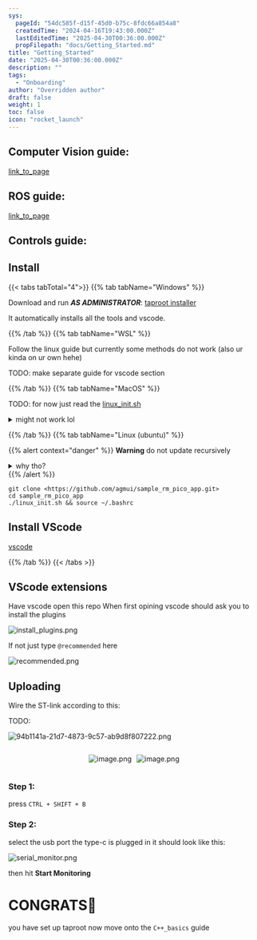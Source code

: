```yaml
---
sys:
  pageId: "54dc585f-d15f-45d0-b75c-8fdc66a854a8"
  createdTime: "2024-04-16T19:43:00.000Z"
  lastEditedTime: "2025-04-30T00:36:00.000Z"
  propFilepath: "docs/Getting_Started.md"
title: "Getting_Started"
date: "2025-04-30T00:36:00.000Z"
description: ""
tags:
  - "Onboarding"
author: "Overridden author"
draft: false
weight: 1
toc: false
icon: "rocket_launch"
---
```


## Computer Vision guide:

[link_to_page](86d45bc0-388b-4d26-8848-44f255f73d0e)

## ROS guide:

[link_to_page](3c76c1de-ec8f-46d6-8b0a-294005edc2d5)

## Controls guide:

## Install

{{< tabs tabTotal="4">}}
{{% tab tabName="Windows" %}}

Download and run _**AS ADMINISTRATOR**_: [taproot installer](https://github.com/Thornbots/TeachingFreshies/releases/tag/1.0)

It automatically installs all the tools and vscode.

{{% /tab %}}
{{% tab tabName="WSL" %}}

Follow the linux guide but currently some methods do not work (also ur kinda on ur own hehe)

TODO: make separate guide for vscode section

{{% /tab %}}
{{% tab tabName="MacOS" %}}

TODO: for now just read the [linux_init.sh](https://github.com/agmui/sample_rm_pico_app/blob/main/linux_init.sh)

<details>
<summary>might not work lol</summary>

`brew install libusb pkg-config`

Next install: [vscode](https://code.visualstudio.com/Download)

</details>

{{% /tab %}}
{{% tab tabName="Linux (ubuntu)" %}}

{{% alert context="danger" %}}
**Warning** do not update recursively
<details>
<summary>why tho?</summary>
There are some submodules that may go on for a while (like tinyusb) and I highly
recommend you don't need to get them.
If you want to see what submodules I update just look in `linux_init.sh`
</details>
{{% /alert %}}

```shell
git clone <https://github.com/agmui/sample_rm_pico_app.git>
cd sample_rm_pico_app
./linux_init.sh && source ~/.bashrc
```

## Install VScode

[vscode](https://code.visualstudio.com/Download)

{{% /tab %}}
{{< /tabs >}}

## VScode extensions

Have vscode open this repo
When first opining vscode should ask you to install the plugins

![install_plugins.png](https://prod-files-secure.s3.us-west-2.amazonaws.com/d518164a-d88e-44d1-a4ee-3adb3bd8bce0/89bd30f0-1825-4e77-867b-0a41ce370880/install_plugins.png?X-Amz-Algorithm=AWS4-HMAC-SHA256&X-Amz-Content-Sha256=UNSIGNED-PAYLOAD&X-Amz-Credential=ASIAZI2LB466X77L2IW6%2F20250716%2Fus-west-2%2Fs3%2Faws4_request&X-Amz-Date=20250716T133002Z&X-Amz-Expires=3600&X-Amz-Security-Token=IQoJb3JpZ2luX2VjEEMaCXVzLXdlc3QtMiJHMEUCICjo%2BC02hC8BHGgOdjubGiwV%2BYdPGm1Uoc95onA%2Fn%2BwMAiEAgqySYgAh7fIsXHESwlRLmeoNxGIV%2BbrjhTDPcpArE%2FMq%2FwMIXBAAGgw2Mzc0MjMxODM4MDUiDBXzX2mbKHCmjaatHyrcA8tMiPI1sT916E5g%2BA930o8Zf9RK72NAOxhUmKzHi39FcHqLKZ2s2AibV39a%2BftVnCbDs3iKz0U8CM5K%2FhrNJIfofAeWq9FeajgE4IEiaemxPgRFQ5jljrXnhmzqxqhM50idH8IiUSEyIKFHdhXG8Zasxgnp9XpQh6VEdvFdCKqxIRQeMD03hi35tyyoeyV6kiCo2w%2Fx%2BErdjMQmqus61%2F4TyCcOJ5HQRHAGaV%2BHYdXndLhWuJITIpKIXrnvtnjD4g%2FMkzvz4t6lrqzRF%2FcB0W%2BjxfJLF4mR2X4XGgjBXclTjMDcU8a3mSq%2FveiA66jJOs1LGE9BmWMHMb64XDfQArYwVto%2BfNscMDALsMeAvgb3JtssmHWlJMKB5VbgC51UKdIkE39axcxv13B3ANdoKyDjI85ceQQ76nPngfTA3bHEyu0iaMm7O8kEYSBWN4X7SxpVsEX3%2Bp1dpgKbx%2BomX94kvi6%2B3vSx3DGEcjQc%2BgB0eG8L2928ZHjkne5Dh43k7k8n7NCQ2egGWRHb4U3xpZTXEx9LycIl8ts2VIqikyWPul2N%2BzJZWvKnz3pgDsHSxFNJ1cD4cAdljfGBw1aueUOnkORqlxzH3Ezg6Y%2BdcuN6Nmu63TPtjION6Aj9MIqT3sMGOqUBCTYcvGlFr7k0Ty5be7CIdrJ4HOv1PCGCM1Nuab4ddNhfMbEddHBjH%2F3dtBh8tVhEKXjmd4o9SCv2oEqli3rTuE5FrwSej3Jh1ypjeaUFS9zC5glVcRm7A7fcmM3CmKp0KnYRFHKw3Lkpo%2B2ER0SFt6K0LeW7WwAG1YZQbjGh99XuHuH6SrBdBmCMBy3hpcmah6zu%2BpOsA7jT86B1CKrFDO4bUv77&X-Amz-Signature=441811b4a794bbd5c6af4a3e6dc11355f5d3b07b7fa3f1b4dd5ad1c3348256bd&X-Amz-SignedHeaders=host&x-amz-checksum-mode=ENABLED&x-id=GetObject)

If not just type `@recommended` here  

![recommended.png](https://prod-files-secure.s3.us-west-2.amazonaws.com/d518164a-d88e-44d1-a4ee-3adb3bd8bce0/61e661e9-5d85-4dfc-be0d-8d2097a5e793/recommended.png?X-Amz-Algorithm=AWS4-HMAC-SHA256&X-Amz-Content-Sha256=UNSIGNED-PAYLOAD&X-Amz-Credential=ASIAZI2LB466X77L2IW6%2F20250716%2Fus-west-2%2Fs3%2Faws4_request&X-Amz-Date=20250716T133002Z&X-Amz-Expires=3600&X-Amz-Security-Token=IQoJb3JpZ2luX2VjEEMaCXVzLXdlc3QtMiJHMEUCICjo%2BC02hC8BHGgOdjubGiwV%2BYdPGm1Uoc95onA%2Fn%2BwMAiEAgqySYgAh7fIsXHESwlRLmeoNxGIV%2BbrjhTDPcpArE%2FMq%2FwMIXBAAGgw2Mzc0MjMxODM4MDUiDBXzX2mbKHCmjaatHyrcA8tMiPI1sT916E5g%2BA930o8Zf9RK72NAOxhUmKzHi39FcHqLKZ2s2AibV39a%2BftVnCbDs3iKz0U8CM5K%2FhrNJIfofAeWq9FeajgE4IEiaemxPgRFQ5jljrXnhmzqxqhM50idH8IiUSEyIKFHdhXG8Zasxgnp9XpQh6VEdvFdCKqxIRQeMD03hi35tyyoeyV6kiCo2w%2Fx%2BErdjMQmqus61%2F4TyCcOJ5HQRHAGaV%2BHYdXndLhWuJITIpKIXrnvtnjD4g%2FMkzvz4t6lrqzRF%2FcB0W%2BjxfJLF4mR2X4XGgjBXclTjMDcU8a3mSq%2FveiA66jJOs1LGE9BmWMHMb64XDfQArYwVto%2BfNscMDALsMeAvgb3JtssmHWlJMKB5VbgC51UKdIkE39axcxv13B3ANdoKyDjI85ceQQ76nPngfTA3bHEyu0iaMm7O8kEYSBWN4X7SxpVsEX3%2Bp1dpgKbx%2BomX94kvi6%2B3vSx3DGEcjQc%2BgB0eG8L2928ZHjkne5Dh43k7k8n7NCQ2egGWRHb4U3xpZTXEx9LycIl8ts2VIqikyWPul2N%2BzJZWvKnz3pgDsHSxFNJ1cD4cAdljfGBw1aueUOnkORqlxzH3Ezg6Y%2BdcuN6Nmu63TPtjION6Aj9MIqT3sMGOqUBCTYcvGlFr7k0Ty5be7CIdrJ4HOv1PCGCM1Nuab4ddNhfMbEddHBjH%2F3dtBh8tVhEKXjmd4o9SCv2oEqli3rTuE5FrwSej3Jh1ypjeaUFS9zC5glVcRm7A7fcmM3CmKp0KnYRFHKw3Lkpo%2B2ER0SFt6K0LeW7WwAG1YZQbjGh99XuHuH6SrBdBmCMBy3hpcmah6zu%2BpOsA7jT86B1CKrFDO4bUv77&X-Amz-Signature=e5ff3822f181ff32392a607b71807951b5feb8aab1b811113adf9d7b11d5ae35&X-Amz-SignedHeaders=host&x-amz-checksum-mode=ENABLED&x-id=GetObject)

## Uploading

Wire the ST-link according to this:

TODO:

![94b1141a-21d7-4873-9c57-ab9d8f807222.png](https://prod-files-secure.s3.us-west-2.amazonaws.com/d518164a-d88e-44d1-a4ee-3adb3bd8bce0/e5fad17d-ab82-4300-9f4c-505ab4b1202c/94b1141a-21d7-4873-9c57-ab9d8f807222.png?X-Amz-Algorithm=AWS4-HMAC-SHA256&X-Amz-Content-Sha256=UNSIGNED-PAYLOAD&X-Amz-Credential=ASIAZI2LB466X77L2IW6%2F20250716%2Fus-west-2%2Fs3%2Faws4_request&X-Amz-Date=20250716T133002Z&X-Amz-Expires=3600&X-Amz-Security-Token=IQoJb3JpZ2luX2VjEEMaCXVzLXdlc3QtMiJHMEUCICjo%2BC02hC8BHGgOdjubGiwV%2BYdPGm1Uoc95onA%2Fn%2BwMAiEAgqySYgAh7fIsXHESwlRLmeoNxGIV%2BbrjhTDPcpArE%2FMq%2FwMIXBAAGgw2Mzc0MjMxODM4MDUiDBXzX2mbKHCmjaatHyrcA8tMiPI1sT916E5g%2BA930o8Zf9RK72NAOxhUmKzHi39FcHqLKZ2s2AibV39a%2BftVnCbDs3iKz0U8CM5K%2FhrNJIfofAeWq9FeajgE4IEiaemxPgRFQ5jljrXnhmzqxqhM50idH8IiUSEyIKFHdhXG8Zasxgnp9XpQh6VEdvFdCKqxIRQeMD03hi35tyyoeyV6kiCo2w%2Fx%2BErdjMQmqus61%2F4TyCcOJ5HQRHAGaV%2BHYdXndLhWuJITIpKIXrnvtnjD4g%2FMkzvz4t6lrqzRF%2FcB0W%2BjxfJLF4mR2X4XGgjBXclTjMDcU8a3mSq%2FveiA66jJOs1LGE9BmWMHMb64XDfQArYwVto%2BfNscMDALsMeAvgb3JtssmHWlJMKB5VbgC51UKdIkE39axcxv13B3ANdoKyDjI85ceQQ76nPngfTA3bHEyu0iaMm7O8kEYSBWN4X7SxpVsEX3%2Bp1dpgKbx%2BomX94kvi6%2B3vSx3DGEcjQc%2BgB0eG8L2928ZHjkne5Dh43k7k8n7NCQ2egGWRHb4U3xpZTXEx9LycIl8ts2VIqikyWPul2N%2BzJZWvKnz3pgDsHSxFNJ1cD4cAdljfGBw1aueUOnkORqlxzH3Ezg6Y%2BdcuN6Nmu63TPtjION6Aj9MIqT3sMGOqUBCTYcvGlFr7k0Ty5be7CIdrJ4HOv1PCGCM1Nuab4ddNhfMbEddHBjH%2F3dtBh8tVhEKXjmd4o9SCv2oEqli3rTuE5FrwSej3Jh1ypjeaUFS9zC5glVcRm7A7fcmM3CmKp0KnYRFHKw3Lkpo%2B2ER0SFt6K0LeW7WwAG1YZQbjGh99XuHuH6SrBdBmCMBy3hpcmah6zu%2BpOsA7jT86B1CKrFDO4bUv77&X-Amz-Signature=a84c8c5d4e0227194f101e71170605ac8a6940e83305a5a26989a280dfb29bf7&X-Amz-SignedHeaders=host&x-amz-checksum-mode=ENABLED&x-id=GetObject)

<div style="display: flex;flex-direction: row; column-gap:10px; max-width: 630px;justify-content: center;">
<div>

![image.png](https://prod-files-secure.s3.us-west-2.amazonaws.com/d518164a-d88e-44d1-a4ee-3adb3bd8bce0/210ecb78-1116-4d7b-b9b7-2292f66fa2c2/image.png?X-Amz-Algorithm=AWS4-HMAC-SHA256&X-Amz-Content-Sha256=UNSIGNED-PAYLOAD&X-Amz-Credential=ASIAZI2LB466ZPKLL5IU%2F20250716%2Fus-west-2%2Fs3%2Faws4_request&X-Amz-Date=20250716T133009Z&X-Amz-Expires=3600&X-Amz-Security-Token=IQoJb3JpZ2luX2VjEEMaCXVzLXdlc3QtMiJHMEUCIQDffj8Uvz8WJQwlfPDJDoel4w%2B7cKtwuENXvuVS5rA03gIgYrIwSNimcO9ZXnSBCDLF5zpyw%2BNR99mixBVmi4xrswgq%2FwMIXBAAGgw2Mzc0MjMxODM4MDUiDAqxb75zJyFTikH8PyrcA5D89cBLKLxw6Ffrn38indxr6w2p6ISLfycqQY53hQjDVIDEJbZfu%2B03tcq4sXg%2BG90%2Feth%2BnkEWydWUUVVv7S3BNvheDDDjFUZMLJPQlhp6Qs2NrJUcEcRaKfCw%2FfT9cKJMseMtC4ZxIfs86vQoZygpIUZPJEiywSKpqLfPNECgEA50XrNkmF5UfsNiJKYG0%2FE%2FW%2Bung42T02xs2PQoetMpEBdGGWxyggTpRsiPXSQAeLA2zPPgWwCJ%2BT%2Bf1bT2iAkVZ7XLLoU%2FP67jrilnP%2Fn8zb9MIh8a9uHpHYgruA5YjAQyQCLDP0XMQH0wHUf0BThc0aRYi36lMTyqzRoHa44ZpG6SATBj97xNuDacs1m1iK%2BwE6q5kgXkCfhjkTOtc5QQ1fqTRDurc%2F%2BZrsu2%2Fr8Co7h6yLqcqceSjScI3GgsbZlSssR2cTrnRwMhILZtU%2B9PRayRuBjyZPXyh8J6GX1b1DrBOJuEc%2F7Mo03Git5d0kSIL42lw09%2BYe3cPzaUPtFDFkDN6d4Lri2m%2FiVmN9oulvVHmAT5O7NvnMgEkUerbePezK2nEw4HArSbCJQXY%2BZaxMIZ9nHFyCCLII1VYMeZ1p3%2FqbJCZTru9lTdiYYuxMXNwH8DjNfp25ztMIiT3sMGOqUBVL7w3cOTkUN8EjzBt4f%2BOkRq9XW54qftLK1PXRQCp2hKkUexW5sFgL8RixEPe15%2BSRFTJ7YO4KgaE7s8jqcuGqVztvemaZOJwoAbsUJ%2BIHYlTj3jboPWm0ayj7UXSgzzR9TsgU8aYafWz0SL4yvqzkz31NqbBer6Dez3yqCG5xUjkXKIjzXD%2Bmc1JprZRIlPOfmhmSag1RPrU7MfO2kGA7GUVagy&X-Amz-Signature=818ec9ebe79b5acfd84cc72824b27df9b6c4d18fe0cfde45271fef9a7116752e&X-Amz-SignedHeaders=host&x-amz-checksum-mode=ENABLED&x-id=GetObject)

</div>
<div>

![image.png](https://prod-files-secure.s3.us-west-2.amazonaws.com/d518164a-d88e-44d1-a4ee-3adb3bd8bce0/33a0fd0f-8ca6-4a86-8e09-26e95ded1fff/image.png?X-Amz-Algorithm=AWS4-HMAC-SHA256&X-Amz-Content-Sha256=UNSIGNED-PAYLOAD&X-Amz-Credential=ASIAZI2LB46657B2LFUW%2F20250716%2Fus-west-2%2Fs3%2Faws4_request&X-Amz-Date=20250716T133011Z&X-Amz-Expires=3600&X-Amz-Security-Token=IQoJb3JpZ2luX2VjEEMaCXVzLXdlc3QtMiJGMEQCIHukn1llZPc6PRjsBA76YxKHgVL3B1MwadGajR2i%2F%2FyiAiAOybtBFAAqOXiARpjlI0mjfTrWtWBL8Vk8eXAegQs9eSr%2FAwhcEAAaDDYzNzQyMzE4MzgwNSIM29lKrS%2Bp6Etvpu0qKtwD%2F4e7Ac8dpRl%2FSlgJCxa4q7DH7uZjZTzjTBYEa9oxwjLlMoo7VrJ4UygHyKwVC%2FioapO2klW%2FcYb%2BVoH7voyTOL%2BAMdhIMOyfJj0C8xNm7Q7WCpzuWmFlzRC6tejxOxmEusE0XZIqU51VaA2%2FQiBx9ZmYy3NyKMOOWZEzccFLGhLnKzQzWHLQJhncLRiqgyhVKhBAyKJ2VBsWgjyKWEaN7ezickc%2FwIF%2F1j4J9p22T0Ntlu1%2Fk%2BYC9eMYFZMT2bfQ25i0syKvffhRC3ibfzAzQ4cXfYOz6TkeLCI3to5oLk9a7FL27TZWAzw0qpIrVnUeraHktVjxCAZ4bAbfgGVDDykGVQ%2F0aTsy3MIpZbT%2FG7LpWuObD94CelsZkC9x6J5XoaAgj561%2Fmvbl9d2MFLslscPzcjL8b18LTDdEeVTnudrj%2FAB75S01R1R0FoRC5BK3bWDx1AadB2rKOerW%2Fh2Zr2H8Nww5hfrsRubNkUzdaWEAg4u85zcKSmmdRnVEwgV9PULr%2FvyCq1%2B34TqaY8t1bS%2BljDC4MlNLPD4%2BvgwqgoONCZPeKte%2BWoy7f9pYLXsXDAeMj0ghjNidife9DD1X8z1Br4YjW6xbqhICqqTZubwI5d8%2BMfx0KeXH0Mw8pLewwY6pgENBJ990CTRpI99Wy6LZXV7RLUTvqz%2BJSFyDnsgCtyqqy9KLfjmpoSh%2FCtWnjWW878L%2FbpmMNAIpobY22Ig%2B1xK5FeXK3bRgOgMV%2FwidMPyKptJdyvfwucjmxUsWsU4yDr8ZQulXe4499PwUx3%2FqlXf87ZabqnhdrKg%2BG7CxSQcPqmahBoBW0RfK3p0CjEZde5q7ynKfQHgHmTim8O7XmKQEBizKmS2&X-Amz-Signature=faa33e555a75a377915fb0da808609fcbf0b91d183677e8754401aca3741df02&X-Amz-SignedHeaders=host&x-amz-checksum-mode=ENABLED&x-id=GetObject)

</div>
</div>

### Step 1:

press `CTRL + SHIFT + B`

### Step 2:

select the usb port the type-c is plugged in it should look like this:

![serial_monitor.png](https://prod-files-secure.s3.us-west-2.amazonaws.com/d518164a-d88e-44d1-a4ee-3adb3bd8bce0/f03f4774-05d4-4393-b6a0-d5efb6d315ab/serial_monitor.png?X-Amz-Algorithm=AWS4-HMAC-SHA256&X-Amz-Content-Sha256=UNSIGNED-PAYLOAD&X-Amz-Credential=ASIAZI2LB466X77L2IW6%2F20250716%2Fus-west-2%2Fs3%2Faws4_request&X-Amz-Date=20250716T133002Z&X-Amz-Expires=3600&X-Amz-Security-Token=IQoJb3JpZ2luX2VjEEMaCXVzLXdlc3QtMiJHMEUCICjo%2BC02hC8BHGgOdjubGiwV%2BYdPGm1Uoc95onA%2Fn%2BwMAiEAgqySYgAh7fIsXHESwlRLmeoNxGIV%2BbrjhTDPcpArE%2FMq%2FwMIXBAAGgw2Mzc0MjMxODM4MDUiDBXzX2mbKHCmjaatHyrcA8tMiPI1sT916E5g%2BA930o8Zf9RK72NAOxhUmKzHi39FcHqLKZ2s2AibV39a%2BftVnCbDs3iKz0U8CM5K%2FhrNJIfofAeWq9FeajgE4IEiaemxPgRFQ5jljrXnhmzqxqhM50idH8IiUSEyIKFHdhXG8Zasxgnp9XpQh6VEdvFdCKqxIRQeMD03hi35tyyoeyV6kiCo2w%2Fx%2BErdjMQmqus61%2F4TyCcOJ5HQRHAGaV%2BHYdXndLhWuJITIpKIXrnvtnjD4g%2FMkzvz4t6lrqzRF%2FcB0W%2BjxfJLF4mR2X4XGgjBXclTjMDcU8a3mSq%2FveiA66jJOs1LGE9BmWMHMb64XDfQArYwVto%2BfNscMDALsMeAvgb3JtssmHWlJMKB5VbgC51UKdIkE39axcxv13B3ANdoKyDjI85ceQQ76nPngfTA3bHEyu0iaMm7O8kEYSBWN4X7SxpVsEX3%2Bp1dpgKbx%2BomX94kvi6%2B3vSx3DGEcjQc%2BgB0eG8L2928ZHjkne5Dh43k7k8n7NCQ2egGWRHb4U3xpZTXEx9LycIl8ts2VIqikyWPul2N%2BzJZWvKnz3pgDsHSxFNJ1cD4cAdljfGBw1aueUOnkORqlxzH3Ezg6Y%2BdcuN6Nmu63TPtjION6Aj9MIqT3sMGOqUBCTYcvGlFr7k0Ty5be7CIdrJ4HOv1PCGCM1Nuab4ddNhfMbEddHBjH%2F3dtBh8tVhEKXjmd4o9SCv2oEqli3rTuE5FrwSej3Jh1ypjeaUFS9zC5glVcRm7A7fcmM3CmKp0KnYRFHKw3Lkpo%2B2ER0SFt6K0LeW7WwAG1YZQbjGh99XuHuH6SrBdBmCMBy3hpcmah6zu%2BpOsA7jT86B1CKrFDO4bUv77&X-Amz-Signature=cc0a90bedd3676f9491c6608e4bd0af0e38bdc938f898fec616b34a7bdeaf7e6&X-Amz-SignedHeaders=host&x-amz-checksum-mode=ENABLED&x-id=GetObject)

then hit **Start Monitoring**

# CONGRATS🎉

you have set up taproot now move onto the `C++_basics` guide
